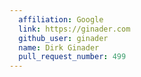 ```yaml
---
  affiliation: Google
  link: https://ginader.com
  github_user: ginader
  name: Dirk Ginader
  pull_request_number: 499
---
```

